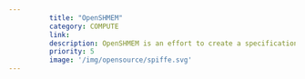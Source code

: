 ```yaml
---
          title: "OpenSHMEM"
          category: COMPUTE
          link: 
          description: OpenSHMEM is an effort to create a specification for a standardized API for parallel programming in the Partitioned Global Address Space. Along with the specification the project is also creating a portable reference implementation of the API.
          priority: 5
          image: '/img/opensource/spiffe.svg'
---
```

          